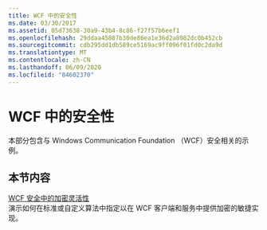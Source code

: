 ```yaml
---
title: WCF 中的安全性
ms.date: 03/30/2017
ms.assetid: 05d73638-30a9-43b4-8c86-f27f57b6eef1
ms.openlocfilehash: 29ddaa45807b30de86ea1e36d2a8982dc0b452cb
ms.sourcegitcommit: cdb295dd1db589ce5169ac9ff096f01fd0c2da9d
ms.translationtype: MT
ms.contentlocale: zh-CN
ms.lasthandoff: 06/09/2020
ms.locfileid: "84602370"
---
```

# <a name="security-in-wcf"></a>WCF 中的安全性
本部分包含与 Windows Communication Foundation （WCF）安全相关的示例。  
  
## <a name="in-this-section"></a>本节内容  
 [WCF 安全中的加密灵活性](cryptographic-agility-in-wcf-security.md)  
 演示如何在标准或自定义算法中指定以在 WCF 客户端和服务中提供加密的敏捷实现。
